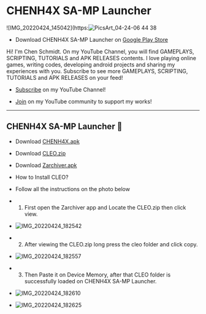 # CHENH4X SA-MP Launcher
![IMG_20220424_145042](https:![PicsArt_04-24-06 44 38](https://user-images.githubusercontent.com/54407879/164972689-0d872b20-741d-4404-b1c2-58a0bbd9d544.png)

 - Download CHENH4X SA-MP Launcher on [Google Play Store](https://play.google.com/store/apps/details?id=com.chenh4x.launcher)

Hi! I'm Chen Schmidt. On my YouTube Channel, you will find GAMEPLAYS, SCRIPTING, TUTORIALS and APK RELEASES contents. I love playing online games, writing codes, developing android projects and sharing my experiences with you. Subscribe to see more GAMEPLAYS, SCRIPTING, TUTORIALS and APK RELEASES on your feed!

- [Subscribe](https://www.youtube.com/c/ChenDeveloper) on my YouTube Channel!

- [Join](https://www.youtube.com/channel/UCzikarATpDgTHgSY-JwbrRw/join) on my YouTube community to support my works!

--------------------------------------------------------------------------------------------------------------------
CHENH4X SA-MP Launcher :ghost:
--------------------------------------------------------------------------------------------------------------------

- Download [CHENH4X.apk](https://github.com/chenschmidt/SAMP-MOBILE/releases/download/SAMP-UNIVERSAL-APK/CHENH4X.apk)

- Download [CLEO.zip](https://github.com/chenschmidt/SAMP-MOBILE/releases/download/SAMP-UNIVERSAL-APK/cleo.zip)

- Download [Zarchiver.apk](https://github.com/chenschmidt/SAMP-MOBILE/releases/download/SAMP-UNIVERSAL-APK/ZARCHIVER.apk)

- How to Install CLEO?

- Follow all the instructions on the photo below

- 1. First open the Zarchiver app and Locate the CLEO.zip then click view.
- ![IMG_20220424_182542](https://user-images.githubusercontent.com/54407879/164972286-c5d6a09e-e73a-47e7-99b3-a7c8104d60a5.png)

- 2. After viewing the CLEO.zip long press the cleo folder and click copy.
- ![IMG_20220424_182557](https://user-images.githubusercontent.com/54407879/164972320-6dc7fc47-3300-476b-a51e-bba83cf96ccc.png)

- 3. Then Paste it on Device Memory, after that CLEO folder is successfully loaded on CHENH4X SA-MP Launcher.
- ![IMG_20220424_182610](https://user-images.githubusercontent.com/54407879/164972409-da7b3d38-c7ac-4d2a-95a4-18947bba1e1a.png)
- ![IMG_20220424_182625](https://user-images.githubusercontent.com/54407879/164972430-172fd83b-f639-4273-b215-57be8d49b0ea.png)
